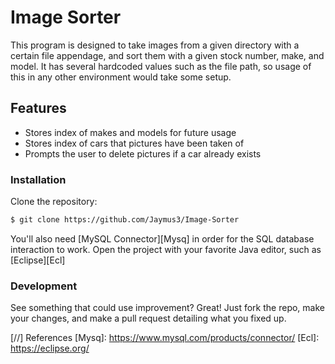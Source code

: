 # Image Sorter
This program is designed to take images from a given directory with a certain file appendage, and sort them with a given stock number, make, and model.  It has several hardcoded values such as the file path, so usage of this in any other environment would take some setup.

## Features

  - Stores index of makes and models for future usage
  - Stores index of cars that pictures have been taken of
  - Prompts the user to delete pictures if a car already exists

### Installation

Clone the repository:
```sh
$ git clone https://github.com/Jaymus3/Image-Sorter
```
You'll also need [MySQL Connector][Mysq] in order for the SQL database interaction to work.  Open the project with your favorite Java editor, such as [Eclipse][Ecl]

### Development

See something that could use improvement?  Great!  Just fork the repo, make your changes, and make a pull request detailing what you fixed up.



[//] References
   [Mysq]: <https://www.mysql.com/products/connector/>
   [Ecl]: <https://eclipse.org/>
